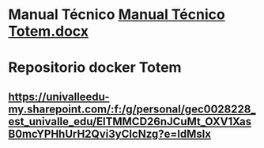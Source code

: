 # Manual Técnico [Manual Técnico Totem.docx](https://github.com/user-attachments/files/15789307/Manual.Tecnico.Totem.docx)

# Repositorio docker Totem
## https://univalleedu-my.sharepoint.com/:f:/g/personal/gec0028228_est_univalle_edu/ElTMMCD26nJCuMt_OXV1XasB0mcYPHhUrH2Qvi3yCIcNzg?e=ldMslx
